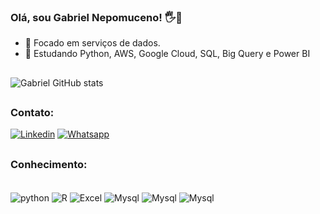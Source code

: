 ### Olá, sou Gabriel Nepomuceno! 🖐👋
- 🔭 Focado em serviços de dados.
- 🌱 Estudando Python, AWS, Google Cloud, SQL, Big Query e Power BI

##
![Gabriel GitHub stats](https://github-readme-stats.vercel.app/api?username=GabrielNepomuceno&show_icons=true&theme=onedark)

##
### Contato:
[![Linkedin](https://img.shields.io/badge/LinkedIn-0077B5?style=for-the-badge&logo=linkedin&logoColor=white)](https://www.linkedin.com/in/gabriel-nepomuceno-45a977136/) [![Whatsapp](https://shields.io/badge/whatsapp-25D366?style=for-the-badge&logo=whatsapp&logoColor=white)](https://web.whatsapp.com/)

##
### Conhecimento:

<div style="display: inline_block"><br/>
<img align="center" alt="python" src=https://img.shields.io/badge/Python-14354C?style=for-the-badge&logo=python&logoColor=white>
<img align="center" alt="R" src=https://img.shields.io/badge/R-276DC3?style=for-the-badge&logo=r&logoColor=white>
<img align="center" alt="Excel" src=https://img.shields.io/badge/Microsoft_Excel-217346?style=for-the-badge&logo=microsoft-excel&logoColor=white>
<img align="center" alt="Mysql" src=https://img.shields.io/badge/MySQL-00000F?style=for-the-badge&logo=mysql&logoColor=white>
<img align="center" alt="Mysql" src=https://img.shields.io/badge/Amazon_AWS-232F3E?style=for-the-badge&logo=amazon-aws&logoColor=white>
<img align="center" alt="Mysql" src=https://img.shields.io/badge/Google_Cloud-4285F4?style=for-the-badge&logo=google-cloud&logoColor=white>
